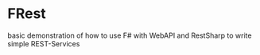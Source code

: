 # FRest
basic demonstration of how to use F# with WebAPI and RestSharp to write simple REST-Services

